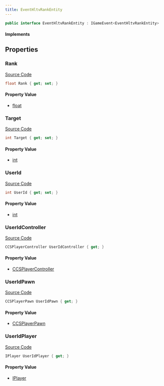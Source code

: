 ```yaml
---
title: EventHltvRankEntity
---
```


```csharp
public interface EventHltvRankEntity : IGameEvent<EventHltvRankEntity>
```

#### Implements

## Properties

### Rank

[Source Code](https://github.com/swiftly-solution/swiftlys2/blob/beta/managed/src/SwiftlyS2.Generated/GameEvents/Interfaces/EventHltvRankEntity.cs#L49)

```csharp
float Rank { get; set; }
```

#### Property Value

- [float](https://learn.microsoft.com/dotnet/api/system.single)

### Target

[Source Code](https://github.com/swiftly-solution/swiftlys2/blob/beta/managed/src/SwiftlyS2.Generated/GameEvents/Interfaces/EventHltvRankEntity.cs#L56)

```csharp
int Target { get; set; }
```

#### Property Value

- [int](https://learn.microsoft.com/dotnet/api/system.int32)

### UserId

[Source Code](https://github.com/swiftly-solution/swiftlys2/blob/beta/managed/src/SwiftlyS2.Generated/GameEvents/Interfaces/EventHltvRankEntity.cs#L42)

```csharp
int UserId { get; set; }
```

#### Property Value

- [int](https://learn.microsoft.com/dotnet/api/system.int32)

### UserIdController

[Source Code](https://github.com/swiftly-solution/swiftlys2/blob/beta/managed/src/SwiftlyS2.Generated/GameEvents/Interfaces/EventHltvRankEntity.cs#L24)

```csharp
CCSPlayerController UserIdController { get; }
```

#### Property Value

- [CCSPlayerController](/docs/api/shared/schemadefinitions/ccsplayercontroller)

### UserIdPawn

[Source Code](https://github.com/swiftly-solution/swiftlys2/blob/beta/managed/src/SwiftlyS2.Generated/GameEvents/Interfaces/EventHltvRankEntity.cs#L31)

```csharp
CCSPlayerPawn UserIdPawn { get; }
```

#### Property Value

- [CCSPlayerPawn](/docs/api/shared/schemadefinitions/ccsplayerpawn)

### UserIdPlayer

[Source Code](https://github.com/swiftly-solution/swiftlys2/blob/beta/managed/src/SwiftlyS2.Generated/GameEvents/Interfaces/EventHltvRankEntity.cs#L35)

```csharp
IPlayer UserIdPlayer { get; }
```

#### Property Value

- [IPlayer](/docs/api/shared/players/iplayer)

